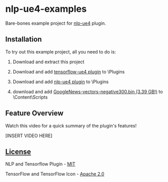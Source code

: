 # nlp-ue4-examples

Bare-bones example project for [nlp-ue4](https://github.com/Glenn-v-W/nlp-ue4) plugin.

## Installation

To try out this example project, all you need to do is:

1.    Download and extract this project

2.    Download and add [tensorflow-ue4 plugin](https://github.com/getnamo/tensorflow-ue4-examples/releases) to \Plugins

3.    Download and add [nlp-ue4 plugin](https://github.com/Glenn-v-W/nlp-ue4) to \Plugins

4.    download and add [GoogleNews-vectors-negative300.bin (3.39 GB!)](https://drive.google.com/file/d/0B7XkCwpI5KDYNlNUTTlSS21pQmM/edit?usp=sharing) to \Content\Scripts

## Feature Overview

Watch this video for a quick summary of the plugin's features!

[INSERT VIDEO HERE]

## [License](https://github.com/Glenn-v-W/nlp-ue4/blob/master/LICENSE)
NLP and Tensorflow Plugin - [MIT](https://opensource.org/licenses/MIT)

TensorFlow and TensorFlow Icon - [Apache 2.0](http://www.apache.org/licenses/LICENSE-2.0)
